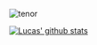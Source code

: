 ![tenor](https://user-images.githubusercontent.com/80990472/182497482-fe294bbb-4ab3-4763-a872-d96c1fe023c9.gif)

[![Lucas' github stats](https://github-readme-stats.vercel.app/api?username=LukPrado-42&count_private=true&show_icons=true&theme=radical&hide_rank=false)](https://github.com/LukPrado-42/github-readme-stats)
